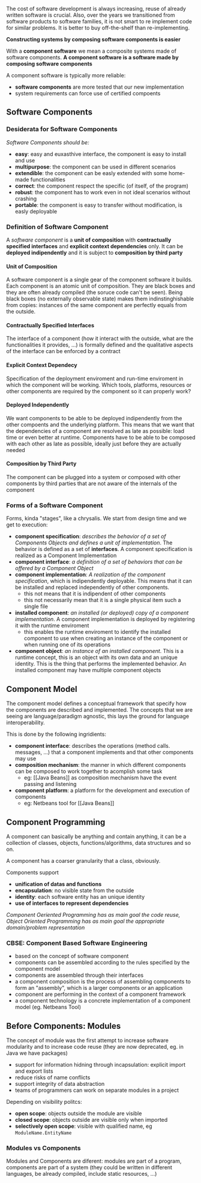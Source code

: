 The cost of software development is always increasing, reuse of already written software is crucial. 
Also, over the years we transitioned from software products to software families, it is not smart to re implement code for similar problems. It is better to buy off-the-shelf than re-implementing. 

**Constructing systems by composing software components is easier**

With a **component software** we mean a composite systems made of software components. 
**A component software is a software made by composing software components**

A component software is typically more reliable:
- **software components** are more tested that our new implementation
- system requirements can force use of certified compoents
## Software Components
### Desiderata for Software Components
*Software Components should be:*
- **easy**: easy and euxasthive interface, the component is easy to install and use
- **multipurpose**:  the component can be used in different scenarios
- **extendible**: the component can be easly extended with some home-made functionalities
- **correct**: the component respect the specific (of itself, of the program)
- **robust**: the component has to work even in not ideal scenarios without crashing 
- **portable**: the component is easy to transfer without modification, is easly deployable
### Definition of Software Component
A *software component* is a **unit of composition** with **contractually specified interfaces** and **explicit context dependencies** only. It can be **deployed indipendently** and it is subject to **composition by third party**
#### Unit of Composition 
A software component is a single gear of the component software it builds. 
Each component is an atomic unit of composition. They are black boxes and they are often already compiled (the soruce code can't be seen). 
Being black boxes (no externally observable state) makes them indinstinghishable from copies: instances of the same component are perfectly equals from the outside. 
#### Contractually Specified Interfaces
The interface of a component (how it interact with the outside, what are the functionalities it provides, ...) is formally defined and the qualitative aspects of the interface can be enforced by a contract
#### Explicit Context Dependecy
Specification of the deployment enviroment and run-time enviroment in which the component will be working. 
Which tools, platforms, resources or other components are required by the component so it can properly work?
#### Deployed Independently
We want components to be able to be deployed indipendently from the other compoents and the underlying platform. 
This means that we want that the dependencies of a component are resolved as late as possible: load time or even better at runtime. 
Components have to be able to be composed with each other as late as possible, ideally just before they are actually needed
#### Composition by Third Party
The component can be plugged into a system or composed with other components by third parties that are not aware of the internals of the component
### Forms of a Software Component 
Forms, kinda "stages", like a chrysalis. 
We start from design time and we get to execution:
- **component specification**: *describes the behavior of a set of Components Objects and defines a unit of implementation*. The behavior is defined as a set of **interfaces**. A component specification is realized as a Component Implementation
- **component interface**: *a definition of a set of behaviors that can be offered by a Component Object*
- **component implementation**: *A realization of the component specification*, which is indipendently deployable. This means that it can be installed and replaced independently of other components. 
	- this not means that it is indipendent of other components
	- this not necessarily mean that it is a single physical item such a single file
- **installed component**: *an installed (or deployed) copy of a component implementation*. A component implementation is deployed by registering it with the runtime enviroment
	- this enables the runtime enviroment to identify the installed component to use when creating an instance of the component or when running one of its operations
- **component object**: *an instance of an installed component*. This is a runtime concept, this is an object with its own data and an unique identity. This is the thing that performs the implemented behavior. An installed component may have multiple component objects
## Component Model
The component model defines a conceptual framework that specify how the components are described and implemented. 
The concepts that we are seeing are language/paradigm agnostic, this lays the ground for language interoperability.

This is done by the following ingridients:
- **component interface**: describes the operations (method calls. messages, ...) that a component implements and that other components may use
- **composition mechanism**: the manner in which different components can be composed to work together to acomplish some task 
	- eg: [[Java Beans]] as composition mechanism have the event passing and listening
- **component platform**: a platform for the development and execution of components 
	- eg: Netbeans tool for [[Java Beans]]
## Component Programming
A component can basically be anything and contain anything, it can be a collection of classes, objects, functions/algorithms, data structures and so on. 

A component has a coarser granularity that a class, obviously. 

Components support
- **unification of datas and functions**
- **encapsulation**: no visible state from the outside
- **identity**: each software entity has an unique identity
- **use of interfaces to represent dependencies**

*Component Oeriented Programming has as main goal the code reuse, Object Oriented Programming has as main goal the appropriate domain/problem representation*
### CBSE: Component Based Software Engineering
- based on the concept of software component
- components can be assembled according to the rules specified by the component model
- components are assembled through their interfaces
- a component composition is the process of assembling components to form an "assembly", which is a larger components or an application
- component are performing in the context of a component framework
- a component technology is a concrete implementation of a component model (eg. Netbeans Tool)
## Before Components: Modules
The concept of module was the first attempt to increase software modularity and to increase code reuse (they are now deprecated, eg. in Java we have packages)
- support for information hidning through incapsulation: explicit import and export lists
- reduce risks of name conflicts
- support integrity of data abstraction 
- teams of programmers can work on separate modules in a project

Depending on visibility politcs:
- **open scope**: objects outside the module are visible
- **closed scope**: objects outside are visible only when imported
- **selectively open scope**: visible with qualified name, eg `ModuleName.EntityName`
### Modules vs Components
Modules and Components are diferent: modules are part of a program, components are part of a system (they could be written in different languages, be already compiled, include static resources, ...)